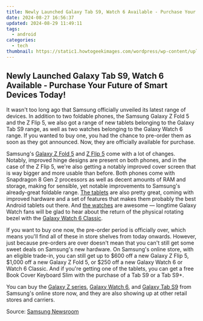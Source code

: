 ```yaml
---
title: Newly Launched Galaxy Tab S9, Watch 6 Available - Purchase Your Future of Smart Devices Today!
date: 2024-08-27 16:56:37
updated: 2024-08-29 11:49:11
tags:
  - android
categories:
  - tech
thumbnail: https://static1.howtogeekimages.com/wordpress/wp-content/uploads/wm/2023/08/person-taking-a-selfie-using-the-rear-cameras-on-the-samsung-galaxy-z-fold-5.jpg
---
```


## Newly Launched Galaxy Tab S9, Watch 6 Available - Purchase Your Future of Smart Devices Today!

It wasn't too long ago that Samsung officially unveiled its latest range of devices. In addition to two foldable phones, the Samsung Galaxy Z Fold 5 and the Z Flip 5, we also got a range of new tablets belonging to the Galaxy Tab S9 range, as well as two watches belonging to the Galaxy Watch 6 range. If you wanted to buy one, you had the chance to pre-order them as soon as they got announced. Now, they are officially available for purchase.

 Samsung's [Galaxy Z Fold 5](https://buynow-help.techidaily.com/oculus-quest-2-review-easy-excellent-vr-at-an-amazing-price/) and [Z Flip 5](https://facebook-videos.techidaily.com/new-in-2024-unveiling-prime-5-chrome-tools-for-facebook-vids/) come with a lot of changes. Notably, improved hinge designs are present on both phones, and in the case of the Z Flip 5, we're also getting a notably improved cover screen that is way bigger and more usable than before. Both phones come with Snapdragon 8 Gen 2 processors as well as decent amounts of RAM and storage, making for sensible, yet notable improvements to Samsung's already-great foldable range. [The tablets](https://facebook-video-content.techidaily.com/updated-revisiting-social-media-written-history-on-your-laptopsphones/) are also pretty great, coming with improved hardware and a set of features that makes them probably the best Android tablets out there. And [the watches](https://fox-cloud.techidaily.com/new-2024-approved-step-by-step-unlocking-the-joys-of-ifunnys-meme-app/) are awesome — longtime Galaxy Watch fans will be glad to hear about the return of the physical rotating bezel with the [Galaxy Watch 6 Classic](https://win-answers.techidaily.com/fix-guide-resolving-the-last-epoch-release-issues-on-pc-2024-edition/).

 If you want to buy one now, the pre-order period is officially over, which means you'll find all of these in store shelves from today onwards. However, just because pre-orders are over doesn't mean that you can't still get some sweet deals on Samsung's new hardware. On Samsung's online store, with an eligible trade-in, you can still get up to $600 off a new Galaxy Z Flip 5, $1,000 off a new Galaxy Z Fold 5, or $250 off a new Galaxy Watch 6 or Watch 6 Classic. And if you're getting one of the tablets, you can get a free Book Cover Keyboard Slim with the purchase of a Tab S9 or a Tab S9+.

 You can buy the [Galaxy Z series](https://shop-links.co/link/?exclusive=1&publisher_slug=itechdaily19598&url=https%3A%2F%2Fclick.linksynergy.com%2Fdeeplink%3Fid%3D2QzUaswX1as%26mid%3D47773%26u1%3DUUhtgUeUpU904724%26murl%3Dhttps%253A%252F%252Fwww.samsung.com%252Fus%252Fmobile%252Fphones%252Fgalaxy-z%252F), [Galaxy Watch 6](https://shop-links.co/link/?exclusive=1&publisher_slug=itechdaily19598&url=https%3A%2F%2Fclick.linksynergy.com%2Fdeeplink%3Fid%3D2QzUaswX1as%26mid%3D47773%26u1%3DUUhtgUeUpU904724%26murl%3Dhttps%253A%252F%252Fwww.samsung.com%252Fus%252Fwatches%252F), and [Galaxy Tab S9](https://shop-links.co/link/?exclusive=1&publisher_slug=itechdaily19598&url=https%3A%2F%2Fclick.linksynergy.com%2Fdeeplink%3Fid%3D2QzUaswX1as%26mid%3D47773%26u1%3DUUhtgUeUpU904724%26murl%3Dhttps%253A%252F%252Fwww.samsung.com%252Fus%252Ftablets%252Fgalaxy-tab-s9%252F) from Samsung's online store now, and they are also showing up at other retail stores and carriers.

 Source: [Samsung Newsroom](https://shop-links.co/link/?exclusive=1&publisher_slug=itechdaily19598&url=https%3A%2F%2Fnews.samsung.com%2Fus%2Fsamsung-announces-global-launch-of-latest-galaxy-z-series-galaxy-watch6-and-galaxy-tab-s9%2F)

<ins class="adsbygoogle"
     style="display:block"
     data-ad-format="autorelaxed"
     data-ad-client="ca-pub-7571918770474297"
     data-ad-slot="1223367746"></ins>



<ins class="adsbygoogle"
     style="display:block"
     data-ad-client="ca-pub-7571918770474297"
     data-ad-slot="8358498916"
     data-ad-format="auto"
     data-full-width-responsive="true"></ins>
